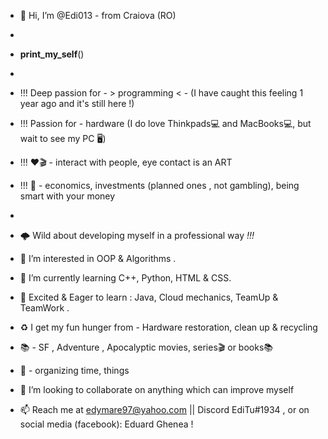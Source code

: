 - 👋 Hi, I’m @Edi013 - from Craiova (RO) 
- 
- __print_my_self__()
- 
- !!! Deep passion for - > programming < - (I have caught this feeling 1 year ago and it's still here !)
- !!! Passion for - hardware (I do love Thinkpads💻 and MacBooks💻, but wait to see my PC 🖥️)  
- !!!       ❤️🎬 - interact with people, eye contact is an ART
- !!!          💸 - economics, investments (planned ones , not gambling), being smart with your money  
- 
- 🌩️ Wild about developing myself in a professional way _!!!_             
- 👀 I’m interested in OOP & Algorithms  .  
- 🌱 I’m currently learning C++, Python, HTML & CSS. 
- 🌱 Excited & Eager to learn : Java, Cloud mechanics, TeamUp & TeamWork .

- ♻️ I get my fun hunger from  - Hardware restoration, clean up  & recycling  
- 📚                           - SF , Adventure , Apocalyptic movies, series🎬 or books📚 
- 🥬                           - organizing time, things 

- 💞️ I’m looking to collaborate on anything which can improve myself  
- 📫 Reach me at edymare97@yahoo.com || Discord EdiTu#1934 , or on social media (facebook): Eduard Ghenea ! 



<!---
Edi013/Edi013 is a ✨ special ✨ repository because its `README.md` (this file) appears on your GitHub profile.
You can click the Preview link to take a look at your changes.
--->
